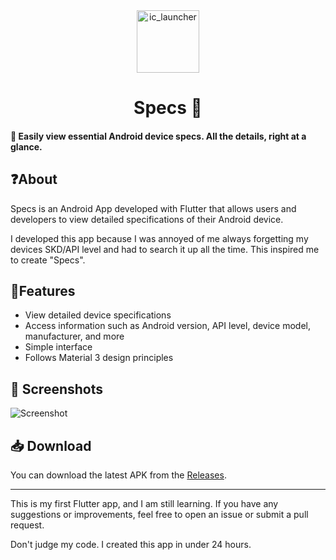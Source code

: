<div align="center">
    <img src="https://github.com/user-attachments/assets/4ed218de-3028-4dcb-ae80-a9795236d9de" alt="ic_launcher" width="100">
</div>
<div align="center">
<h1>Specs 🔧</h1>
</div>

#### 📲 Easily view essential Android device specs. All the details, right at a glance.

## ❓About
Specs is an Android App developed with Flutter that allows users and developers to view detailed specifications of their Android device.

I developed this app because I was annoyed of me always forgetting my devices SKD/API level and had to search it up all the time. This inspired me to create "Specs".

## 📱Features
- View detailed device specifications
- Access information such as Android version, API level, device model, manufacturer, and more
- Simple interface
- Follows Material 3 design principles

## 📸 Screenshots
![Screenshot](https://github.com/user-attachments/assets/eb68f4a5-d670-40d1-b591-c23cc4d96407)

## 📥 Download
You can download the latest APK from the [Releases](https://github.com/blurrycmd/Specs/releases).

---
This is my first Flutter app, and I am still learning. If you have any suggestions or improvements, feel free to open an issue or submit a pull request.

Don't judge my code. I created this app in under 24 hours.
